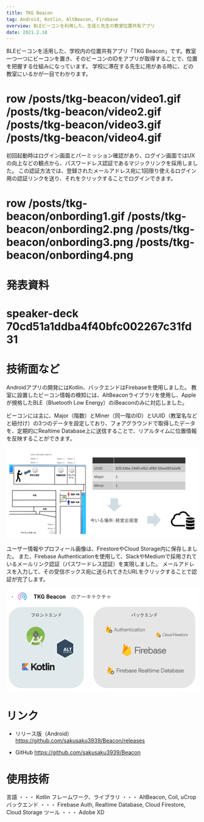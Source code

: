```yaml
---
title: TKG Beacon
tag: Android, Kotlin, AltBeacon, Firebase
overview: BLEビーコンを利用した、生徒と先生の教室位置共有アプリ
date: 2021.2.18
---
```


BLEビーコンを活用した、学校内の位置共有アプリ「TKG Beacon」です。教室一つ一つにビーコンを置き、そのビーコンのIDをアプリが取得することで、位置を把握する仕組みになっています。
学校に滞在する先生に用がある時に、どの教室にいるかが一目でわかります。

# row /posts/tkg-beacon/video1.gif /posts/tkg-beacon/video2.gif /posts/tkg-beacon/video3.gif /posts/tkg-beacon/video4.gif

初回起動時はログイン画面とパーミッション確認があり、ログイン画面ではUXの向上などの観点から、パスワードレス認証であるマジックリンクを採用しました。
この認証方法では、登録されたメールアドレス宛に1回限り使えるログイン用の認証リンクを送り、それをクリックすることでログインできます。

# row /posts/tkg-beacon/onbording1.gif /posts/tkg-beacon/onbording2.png /posts/tkg-beacon/onbording3.png /posts/tkg-beacon/onbording4.png


# 発表資料
# speaker-deck 70cd51a1ddba4f40bfc002267c31fd31


# 技術面など
Androidアプリの開発にはKotlin、バックエンドはFirebaseを使用しました。
教室に設置したビーコン情報の検知には、AltBeaconライブラリを使用し、Appleが規格したBLE（Bluetooth Low Energy）のiBeaconのみに対応しました。

ビーコンには主に、Major（階数）とMiner（同一階のID）とUUID（教室名などと紐付け）の3つのデータを設定しており、フォアグラウンドで取得したデータを、定期的にRealtime Database上に送信することで、リアルタイムに位置情報を反映することができます。

![](/public/posts/tkg-beacon/beacon.png)

ユーザー情報やプロフィール画像は、FirestoreやCloud Storage内に保存しました。
また、Firebase Authenticationを使用して、SlackやMediumで採用されているメールリンク認証（パスワードレス認証）を実現しました。 メールアドレスを入力して、その受信ボックス宛に送られてきたURLをクリックすることで認証が完了します。

![](/public/posts/tkg-beacon/architecture.png)


# リンク
- リリース版（Android）
https://github.com/sakusaku3939/Beacon/releases

- GitHub
https://github.com/sakusaku3939/Beacon


# 使用技術
言語 ・・・ Kotlin
フレームワーク、ライブラリ ・・・ AltBeacon, Coil, uCrop
バックエンド ・・・ Firebase Auth, Realtime Database, Cloud Firestore, Cloud Storage
ツール ・・・ Adobe XD